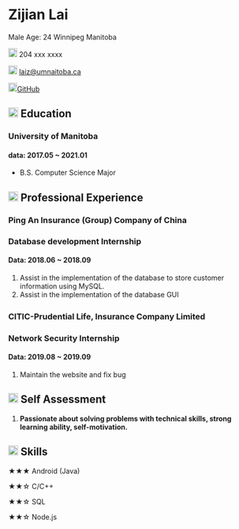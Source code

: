 # 																												          												   Zijian Lai　　　

Male Age: 24 Winnipeg Manitoba

<img src="resume/phone.svg" width="18px"> 204 xxx xxxx   

<img src="resume/email.svg" width="18px"> laiz@umnaitoba.ca

<img src="resume/website.svg" width="18px">[GitHub](https://github.com/stonelaiz/stonelaiz.github.io)                                                  

## <img src="resume/education.svg" height="20px"> Education

### University of Manitoba

#### data: 2017.05 ~ 2021.01

- B.S. Computer Science Major

## <img src="resume/project.svg" height="20px"> Professional Experience

### Ping An Insurance (Group) Company of China                                                           

### Database development Internship  

####  Data: 2018.06 ~ 2018.09

1. Assist in the implementation of the database to store customer information using MySQL.
2. Assist in the implementation of the database GUI

### CITIC-Prudential Life, Insurance Company Limited                                               　

### Network Security Internship

#### Data: 2019.08 ~ 2019.09

1. Maintain the website and fix bug

## <img src="resume/review.svg" height="20px"> Self Assessment

1. **Passionate about solving problems with technical skills, strong learning ability, self-motivation.** 

## <img src="resume/skill.svg" height="20px"> Skills                       

★★★ Android (Java)

★★☆ C/C++

★★☆ SQL

★★☆ Node.js

